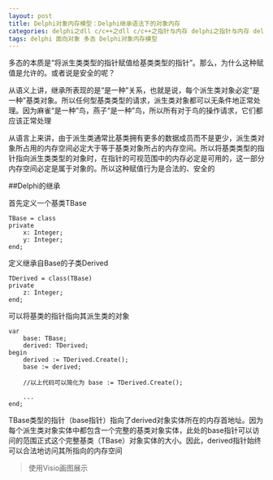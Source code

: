 ```yaml
---
layout: post
title: Delphi对象内存模型：Delphi继承语法下的对象内存
categories: delphi之dll c/c++之dll c/c++之指针与内存 delphi之指针与内存 delphi之面向对象 c/c++之面向对象 软件质量之内存管理 深入学习之内存管理
tags: delphi 面向对象 多态 Delphi对象内存模型
---
```


多态的本质是“将派生类类型的指针赋值给基类类型的指针”。那么，为什么这种赋值是允许的。或者说是安全的呢？

从语义上讲，继承所表现的是“是一种”关系，也就是说，每个派生类对象必定“是一种”基类对象。所以任何型基类类型的请求，派生类对象都可以无条件地正常处理。因为麻雀“是一种”鸟，燕子“是一种”鸟，所以所有对于鸟的操作请求，它们都应该正常处理

从语言上来讲，由于派生类通常比基类拥有更多的数据成员而不是更少，派生类对象所占用的内存空间必定大于等于基类对象所占的内存空间。所以将基类类型的指针指向派生类类型的对象时，在指针的可视范围中的内存必定是可用的，这一部分内存空间必定是属于对象的。所以这种赋值行为是合法的、安全的

##Delphi的继承

首先定义一个基类TBase

```
TBase = class
private
	x: Integer;
	y: Integer;
end;
```

定义继承自Base的子类Derived

```
TDerived = class(TBase)
private
	z: Integer;
end;
```

可以将基类的指针指向其派生类的对象

```
var
	base: TBase;
	derived: TDerived;
begin
	derived := TDerived.Create();
	base := derived;

	//以上代码可以简化为 base := TDerived.Create();

	...
end;
```

TBase类型的指针（base指针）指向了derived对象实体所在的内存首地址。因为每个派生类对象实体中都包含一个完整的基类对象实体，此处的base指针可以访问的范围正式这个完整基类（TBase）对象实体的大小。因此，derived指针始终可以合法地访问其所指向的内存空间

>使用Visio画图展示

